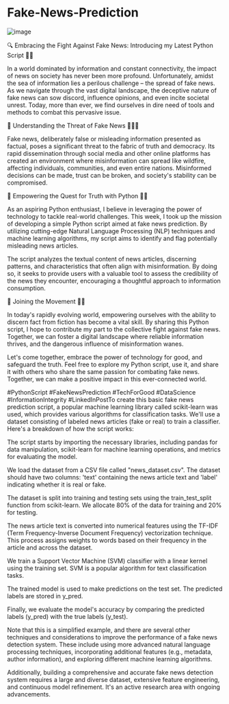 # Fake-News-Prediction
![image](https://github.com/user-attachments/assets/fa087a21-18c1-49b9-a9da-f3adf7a50529)


🔍 Embracing the Fight Against Fake News: Introducing my Latest Python Script 📰💡

In a world dominated by information and constant connectivity, the impact of news on society has never been more profound. Unfortunately, amidst the sea of information lies a perilous challenge – the spread of fake news. As we navigate through the vast digital landscape, the deceptive nature of fake news can sow discord, influence opinions, and even incite societal unrest. Today, more than ever, we find ourselves in dire need of tools and methods to combat this pervasive issue.

🔎 Understanding the Threat of Fake News 🕵️‍♀️🌐

Fake news, deliberately false or misleading information presented as factual, poses a significant threat to the fabric of truth and democracy. Its rapid dissemination through social media and other online platforms has created an environment where misinformation can spread like wildfire, affecting individuals, communities, and even entire nations. Misinformed decisions can be made, trust can be broken, and society's stability can be compromised.

🎯 Empowering the Quest for Truth with Python 🐍🔧

As an aspiring Python enthusiast, I believe in leveraging the power of technology to tackle real-world challenges. This week, I took up the mission of developing a simple Python script aimed at fake news prediction. By utilizing cutting-edge Natural Language Processing (NLP) techniques and machine learning algorithms, my script aims to identify and flag potentially misleading news articles.

The script analyzes the textual content of news articles, discerning patterns, and characteristics that often align with misinformation. By doing so, it seeks to provide users with a valuable tool to assess the credibility of the news they encounter, encouraging a thoughtful approach to information consumption.

🌟 Joining the Movement 🤝💪

In today's rapidly evolving world, empowering ourselves with the ability to discern fact from fiction has become a vital skill. By sharing this Python script, I hope to contribute my part to the collective fight against fake news. Together, we can foster a digital landscape where reliable information thrives, and the dangerous influence of misinformation wanes.

Let's come together, embrace the power of technology for good, and safeguard the truth. Feel free to explore my Python script, use it, and share it with others who share the same passion for combating fake news. Together, we can make a positive impact in this ever-connected world.

#PythonScript #FakeNewsPrediction #TechForGood #DataScience #InformationIntegrity #LinkedInPostTo create this basic fake news prediction script, a popular machine learning library called scikit-learn was used, which provides various algorithms for classification tasks. We'll use a dataset consisting of labeled news articles (fake or real) to train a classifier. Here's a breakdown of how the script works:

The script starts by importing the necessary libraries, including pandas for data manipulation, scikit-learn for machine learning operations, and metrics for evaluating the model.

We load the dataset from a CSV file called "news_dataset.csv". The dataset should have two columns: 'text' containing the news article text and 'label' indicating whether it is real or fake.

The dataset is split into training and testing sets using the train_test_split function from scikit-learn. We allocate 80% of the data for training and 20% for testing.

The news article text is converted into numerical features using the TF-IDF (Term Frequency-Inverse Document Frequency) vectorization technique. This process assigns weights to words based on their frequency in the article and across the dataset.

We train a Support Vector Machine (SVM) classifier with a linear kernel using the training set. SVM is a popular algorithm for text classification tasks.

The trained model is used to make predictions on the test set. The predicted labels are stored in y_pred.

Finally, we evaluate the model's accuracy by comparing the predicted labels (y_pred) with the true labels (y_test).

Note that this is a simplified example, and there are several other techniques and considerations to improve the performance of a fake news detection system. These include using more advanced natural language processing techniques, incorporating additional features (e.g., metadata, author information), and exploring different machine learning algorithms.

Additionally, building a comprehensive and accurate fake news detection system requires a large and diverse dataset, extensive feature engineering, and continuous model refinement. It's an active research area with ongoing advancements.
